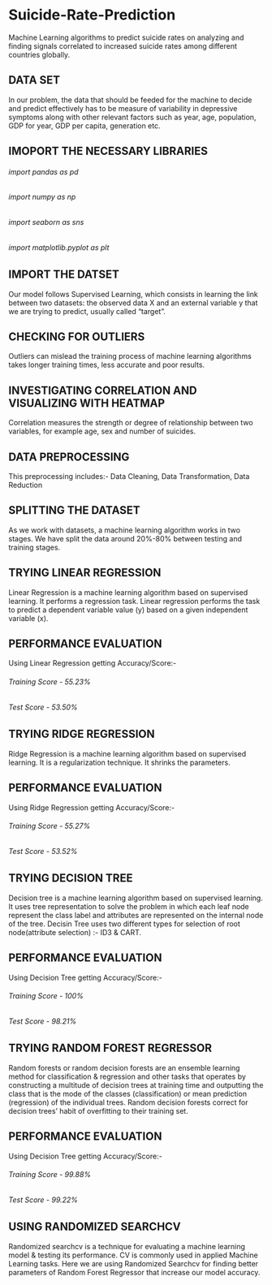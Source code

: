 # Suicide-Rate-Prediction
 Machine Learning algorithms to predict suicide rates on analyzing and finding signals correlated to increased suicide rates among different countries globally.
## DATA SET
In our problem, the data that should be feeded for the machine to decide and predict effectively has to be measure of variability in depressive symptoms along with other relevant factors such as year, age, population, GDP for year, GDP per capita, generation etc.
## IMOPORT THE NECESSARY LIBRARIES
###### import pandas as pd
###### import numpy as np
###### import seaborn as sns 
###### import matplotlib.pyplot as plt
## IMPORT THE DATSET
Our model follows Supervised Learning, which consists in learning the link between two datasets: the observed data X and an external variable y that we are trying to predict, usually called “target”.
## CHECKING FOR OUTLIERS
Outliers can mislead the training process of machine learning algorithms takes longer training times, less accurate and poor results.
## INVESTIGATING CORRELATION AND VISUALIZING WITH HEATMAP
Correlation measures the strength or degree of relationship between two variables, for example age, sex and number of suicides.
## DATA PREPROCESSING
This preprocessing includes:-
Data Cleaning, Data Transformation, Data Reduction
## SPLITTING THE DATASET
As we work with datasets, a machine learning algorithm works in two stages. We have split the data around 20%-80% between testing and training stages.
## TRYING LINEAR REGRESSION
Linear Regression is a machine learning algorithm based on supervised learning. It performs a regression task. Linear regression performs the task to predict a dependent variable value (y) based on a given independent variable (x).
## PERFORMANCE EVALUATION
Using Linear Regression getting Accuracy/Score:-
###### Training Score - 55.23% 
###### Test Score - 53.50%
## TRYING RIDGE REGRESSION
Ridge Regression is a machine learning algorithm based on supervised learning. It is a regularization technique. It shrinks the parameters.
## PERFORMANCE EVALUATION
Using Ridge Regression getting Accuracy/Score:-
###### Training Score - 55.27% 
###### Test Score - 53.52%
## TRYING DECISION TREE
Decision tree is a machine learning algorithm based on supervised learning. It uses tree representation to solve the problem in which each leaf node represent the class label and attributes are represented on the internal node of the tree. Decisin Tree uses two different types for selection of root node(attribute selection) :- ID3 & CART.
## PERFORMANCE EVALUATION
Using Decision Tree getting Accuracy/Score:-
###### Training Score - 100% 
###### Test Score - 98.21%
## TRYING RANDOM FOREST REGRESSOR
Random forests or random decision forests are an ensemble learning method for classification & regression and other tasks that operates by constructing a multitude of decision trees at training time and outputting the class that is the mode of the classes (classification) or mean prediction (regression) of the individual trees. Random decision forests correct for decision trees’ habit of overfitting to their training set.
## PERFORMANCE EVALUATION
Using Decision Tree getting Accuracy/Score:-
###### Training Score - 99.88% 
###### Test Score - 99.22%
## USING RANDOMIZED SEARCHCV
Randomized searchcv is a technique for evaluating a machine learning model & testing its performance. CV is commonly used in applied Machine Learning tasks. Here we are using Randomized Searchcv for finding better parameters of Random Forest Regressor that increase our model accuracy.
